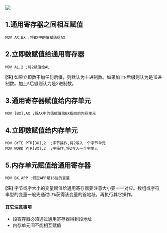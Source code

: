![](http://p40kjburh.bkt.clouddn.com/18-5-31/59599445.jpg)

## 1.通用寄存器之间相互赋值
````assembly
MOV AX,BX ;将BX中的值赋值给AX
````
## 2.立即数赋值给通用寄存器
````assembly
MOV AL,2 ;将2赋值给AL
````
**[注]** 如果立即数不加任何后缀，则默认为十进制数。如果加上`H`后缀则认为是16进制数。加上`B`后缀则认为是2进制数。
## 3.通用寄存器赋值给内存单元
````assembly
MOV [BX],AX ;将AX中的值赋值给BX指向的内存单元
````
## 4.立即数赋值给内存单元
````assembly
MOV BYTE PTR[BX],2  ;字节操作,将2写入一个字节单元
MOV WORD PTR[BX],2  ;字操作,将2写入一个字单元
````
## 5.内存单元赋值给通用寄存器
````assembly
MOV BX,APP ;假定APP是16位的变量
````
**[注]** 字节或字大小的变量赋值给通用寄存器要注意大小要一一对应。数组或字符串型的变量一般先通过`LEA`获得该变量的首地址，再执行其它操作。
#### 其它注意事项
- 段寄存器必须通过通用寄存器得到段地址
- 内存单元间不能相互赋值